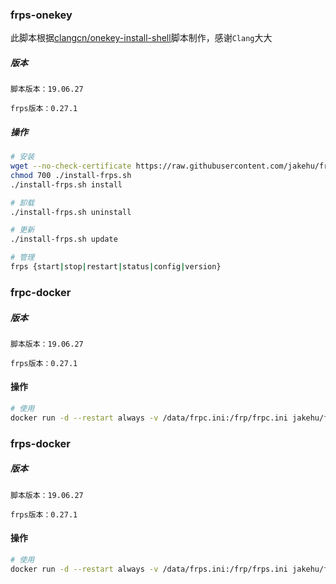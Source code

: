 ### frps-onekey
此脚本根据[clangcn/onekey-install-shell](https://github.com/clangcn/onekey-install-shell/tree/master/frps)脚本制作，感谢`Clang`大大
##### 版本
```
脚本版本：19.06.27

frps版本：0.27.1
```
##### 操作
```bash
# 安装
wget --no-check-certificate https://raw.githubusercontent.com/jakehu/frp/master/frps-onekey/install-frps.sh -O ./install-frps.sh
chmod 700 ./install-frps.sh
./install-frps.sh install

# 卸载
./install-frps.sh uninstall

# 更新
./install-frps.sh update

# 管理
frps {start|stop|restart|status|config|version}
```
### frpc-docker

##### 版本
```
脚本版本：19.06.27

frps版本：0.27.1
```
#### 操作
```bash
# 使用
docker run -d --restart always -v /data/frpc.ini:/frp/frpc.ini jakehu/frpc-docker
```

### frps-docker

##### 版本
```
脚本版本：19.06.27

frps版本：0.27.1
```
#### 操作
```bash
# 使用
docker run -d --restart always -v /data/frps.ini:/frp/frps.ini jakehu/frps-docker
```